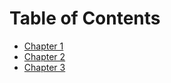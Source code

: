 # Table of Contents

* [Chapter 1](chapter-one/README.md)
* [Chapter 2](chapter-two/README.md)
* [Chapter 3](chapter-three/README.md)
